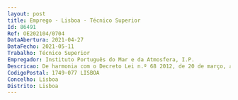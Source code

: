 ```yaml
--- 
layout: post
title: Emprego - Lisboa - Técnico Superior
Id: 86491
Ref: OE202104/0704
DataAbertura: 2021-04-27
DataFecho: 2021-05-11
Trabalho: Técnico Superior
Empregador: Instituto Português do Mar e da Atmosfera, I.P.
Descricao: De harmonia com o Decreto Lei n.º 68 2012, de 20 de março, a missão e as atribuições do Instituto Português do Mar e da Atmosfera, a par da Portaria n.º 304 2012 de 4 de outubro, que aprovou os seus Estatutos, estabelece o artigo 9.º, os domínios de atuação das Delegações Regionais dos Açores e Madeira, a saber “Delegações Regionais 1 — As Delegações Regionais, desenvolvem, na respetiva região, atividades técnicas e científicas, nos domínios de competência do IPMA, I. P., em particular nos domínios da meteorologia, da climatologia e da geofísica, sob a orientação técnica e científica das unidades orgânicas centrais correspondentes do IPMA, I. P. 2 — Às Direções Regionais compete desenvolver nas respetivas regiões as atividades que se enquadram no âmbito do IPMA, I. P., promovendo o desenvolvimento das metodologias de observação, modelação e investigação às condições específicas da Região, bem como a boa cooperação com os organismos competentes do Governo Regional, em particular os que intervêm nas áreas de proteção civil e da aeronáutica.”.
CodigoPostal: 1749-077 LISBOA
Concelho: Lisboa
Distrito: Lisboa
--- 
```

